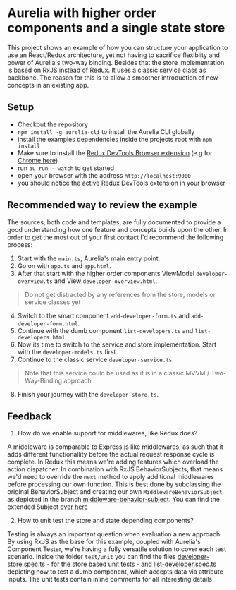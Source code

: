 # Aurelia with higher order components and a single state store

This project shows an example of how you can structure your application to use an React/Redux architecture, yet not having to sacrifice
flexiblity and power of Aurelia's two-way binding.
Besides that the store implementation is based on RxJS instead of Redux. It uses a classic service class as backbone.
The reason for this is to allow a smoother introduction of new concepts in an existing app.

## Setup
* Checkout the repository
* `npm install -g aurelia-cli` to install the Aurelia CLI globally
* install the examples dependencies inside the projects root with `npm install`
* Make sure to install the [Redux DevTools Browser extension](http://extension.remotedev.io/) (e.g for [Chrome here](https://chrome.google.com/webstore/detail/redux-devtools/lmhkpmbekcpmknklioeibfkpmmfibljd))
* run `au run --watch` to get started
* open your browser with the address `http://localhost:9000`
* you should notice the active Redux DevTools extension in your browser

## Recommended way to review the example
The sources, both code and templates, are fully documented to provide a good understanding how one feature and concepts builds upon the
other. In order to get the most out of your first contact I'd recommend the following process:

1. Start with the `main.ts`, Aurelia's main entry point.
2. Go on with `app.ts` and `app.html`.
3. After that start with the higher order components ViewModel `developer-overview.ts` and View `developer-overview.html`.

> Do not get distracted by any references from the store, models or service classes yet

4. Switch to the smart component `add-developer-form.ts` and `add-developer-form.html`.
5. Continue with the dumb component `list-developers.ts` and `list-developers.html`
6. Now its time to switch to the service and store implementation. Start with the `developer-models.ts` first.
7. Continue to the classic service `developer-service.ts`.

> Note that this service could be used as it is in a classic MVVM / Two-Way-Binding approach.

8. Finish your journey with the `developer-store.ts`.

## Feedback
1. How do we enable support for middlewares, like Redux does?

A middleware is comparable to Express.js like middlewares, as such that it adds different functionallity before the actual request response cycle is complete. In Redux this means we're adding features which overload the action dispatcher. In combination with RxJS BehaviorSubjects, that means we'd need to override the `next` method to apply additional middlewares before processing our own function.
This is best done by subclassing the original BehaviorSubject and creating our own `MiddlewareBehaviorSubject` as depicted in the branch [middleware-behavior-subject](https://github.com/zewa666/aurelia-hoc-store/tree/middleware-behavior-subject). You can find the extended Subject [over here](https://github.com/zewa666/aurelia-hoc-store/blob/middleware-behavior-subject/src/developer/data/middleware-behavior-subject.ts)

2. How to unit test the store and state depending components?

Testing is always an important question when evaluation a new approach. By using RxJS as the base for this example, coupled with Aurelia's Component Tester, we're having a fully versatile solution to cover each test scenario.
Inside the folder `test/unit` you can find the files [developer-store.spec.ts](https://github.com/zewa666/aurelia-hoc-store/blob/master/test/unit/developer-store.spec.ts) - for the store based unit tests - and [list-developer.spec.ts](https://github.com/zewa666/aurelia-hoc-store/blob/master/test/unit/list-developer.spec.ts) depicting how to test a dumb component, which accepts data via attribute inputs.
The unit tests contain inline comments for all interesting details
